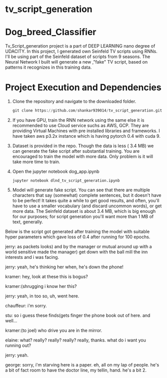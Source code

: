# tv_script_generation
# Dog_breed_Classifier
Tv_Script_generation project is a part of DEEP LEARNING nano degree of UDACITY. In this project, I generated own Seinfeld TV scripts using RNNs. I'll be using part of the Seinfeld dataset of scripts from 9 seasons. The Neural Network I built will generate a new ,"fake" TV script, based on patterns it recognizes in this training data.

# Project Execution and Dependencies

 1) Clone the repository and navigate to the downloaded folder.
 
     ``` python
     git clone https://github.com/shankar939014/tv_script_generation.git
     
     ```
 
 2) If you have GPU, train the RNN network using the same else it is recommended to use Cloud service suchs as AWS, GCP. They are providing
     Virtual Machines with pre installed libraries and frameworks. I have taken aws p3.2x instance which is having pytorch 0.4 with cuda 9.
     
 3) Dataset is provided in the repo. Though the data is less ( 3.4 MB) we can generate the fake script after substantial training. You are          encouraged to train the model with more data. Only problem is it will take more time to train.
 
 4) Open the jupyter notebook dog_app.ipynb
  
      ```
      jupyter notebook dlnd_tv_script_generation.ipynb
      
      ```
 5) Model will generate fake script. You can see that there are multiple characters that say (somewhat) complete sentences, but it doesn't have to be perfect! It takes quite a while to get good results, and often, you'll have to use a smaller vocabulary (and discard uncommon words), or get more data. The Seinfeld dataset is about 3.4 MB, which is big enough for our purposes; for script generation you'll want more than 1 MB of text, generally.
 
 Below is the script got generated after training the model with suitable hyper parameters which gave loss of 0.4 after running for 100 epochs.
 
 jerry: as packets looks) and by the manager or mutual around up with a world sensitive made the manager) get down with the ball mill the inn interests and i was facing.

jerry: yeah, he's thinking her when, he's down the phone!

kramer: hey, look at these this is bogus?

kramer:(shrugging i know her this?

jerry: yeah, in too so, uh, went here.

chauffeur: i'm sorry.

stu: so i guess these finds(gets finger the phone book out of here. and well...

kramer:(to joel) who drive you are in the mirror.

elaine: what? really? really? really? really, thanks. what do i want you running out?

jerry: yeah.

george: sorry, i'm starving here is a paper. eh, all on my lap of people. he's a bit of fact room to have the doctor line, my tellin, hand. he's a bit 2.
    

